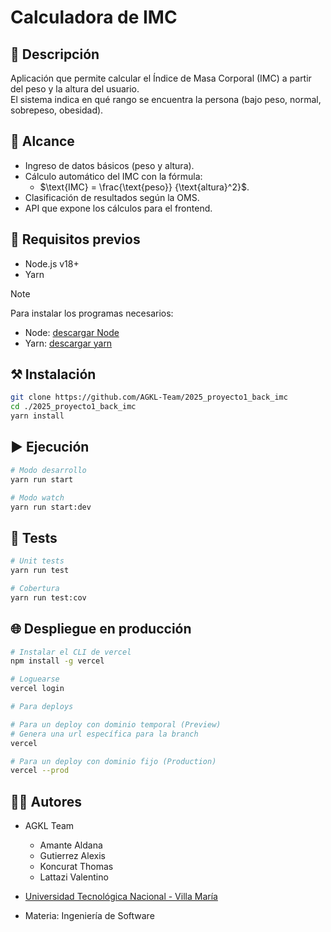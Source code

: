 # Calculadora de IMC

## 📌 Descripción

Aplicación que permite calcular el Índice de Masa Corporal (IMC) a partir del peso y la altura del usuario.  
El sistema indica en qué rango se encuentra la persona (bajo peso, normal, sobrepeso, obesidad).

## 🎯 Alcance

- Ingreso de datos básicos (peso y altura).
- Cálculo automático del IMC con la fórmula:
  - $\text{IMC} = \frac{\text{peso}} {\text{altura}^2}$.
- Clasificación de resultados según la OMS.
- API que expone los cálculos para el frontend.

## 📌 Requisitos previos

- Node.js v18+
- Yarn

> [!NOTE]
> Para instalar los programas necesarios:
>
> - Node: [descargar Node](https://nodejs.org/en/download/)
> - Yarn: [descargar yarn](https://classic.yarnpkg.com/en/docs/install#debian-stable)

## ⚒️ Instalación

```bash
git clone https://github.com/AGKL-Team/2025_proyecto1_back_imc
cd ./2025_proyecto1_back_imc
yarn install
```

## ▶️ Ejecución

```bash
# Modo desarrollo
yarn run start

# Modo watch
yarn run start:dev
```

## 🧪 Tests

```bash
# Unit tests
yarn run test

# Cobertura
yarn run test:cov
```

## 🌐 Despliegue en producción

```bash
# Instalar el CLI de vercel
npm install -g vercel

# Loguearse
vercel login

# Para deploys

# Para un deploy con dominio temporal (Preview)
# Genera una url específica para la branch
vercel

# Para un deploy con dominio fijo (Production)
vercel --prod
```

## 👨‍💻 Autores

- AGKL Team
  - Amante Aldana
  - Gutierrez Alexis
  - Koncurat Thomas
  - Lattazi Valentino

- [Universidad Tecnológica Nacional - Villa María](https://www.google.com/url?sa=t&source=web&rct=j&opi=89978449&url=https://www.frvm.utn.edu.ar/&ved=2ahUKEwidzN2etMSPAxW5IrkGHa5TAT0QFnoECDkQAQ&usg=AOvVaw2wudWAq9epLXJwg2kQfyWs)
- Materia: Ingeniería de Software
